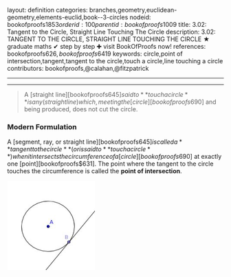 layout: definition
categories: branches,geometry,euclidean-geometry,elements-euclid,book--3-circles
nodeid: bookofproofs$1853
orderid: 100
parentid: bookofproofs$1009
title: 3.02: Tangent to the Circle, Straight Line Touching The Circle
description: 3.02: TANGENT TO THE CIRCLE, STRAIGHT LINE TOUCHING THE CIRCLE &#9733; graduate maths &#10004; step by step &#10010; visit BookOfProofs now!
references: bookofproofs$626,bookofproofs$6419
keywords: circle,point of intersection,tangent,tangent to the circle,touch a circle,line touching a circle
contributors: bookofproofs,@calahan,@fitzpatrick

---


---



> A [straight line][bookofproofs$645] said to **touch a circle** is any (straight line) which, meeting the [circle][bookofproofs$690] and being produced, does not cut the circle.

### Modern Formulation

A [segment, ray, or straight line][bookofproofs$645] is called a **tangent to the circle** (or is said to **touch a circle**) when it intersects the circumference of a [circle][bookofproofs$690]  at exactly one [point][bookofproofs$631].
The point where the tangent to the circle touches the circumference is called the **point of intersection**.


![tangent](https://github.com/bookofproofs/bookofproofs.github.io/blob/main/_sources/_assets/images/examples/tangent.jpg?raw=true)

